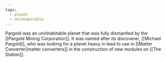 ```yaml
---
tags:
  - planet
  - uninhabitable
---
```

Pargold was an uninhabitable planet that was fully dismantled by the [[Pargold Mining Corporation]]. It was named after its discoverer, [[Michael Pargold]], who was looking for a planet heavy in lead to use in [[Matter Converter|matter converters]] in the construction of new modules on [[The Station]].